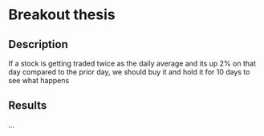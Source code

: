 # Breakout thesis

## Description

If a stock is getting traded twice as the daily average and its up 2% on that day compared to the prior day, we should buy it and hold it for 10 days to see what happens

## Results

...
